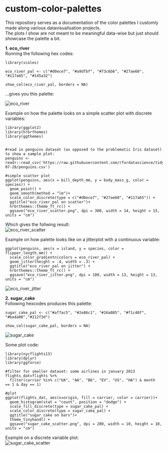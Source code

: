 # custom-color-palettes
This repository serves as a documentation of the color palettes I customly made along various datavisualisation projects. <br/>
The plots I show are not meant to be meaningful data-wise but just should showcase the palette a bit.

**1. eco_river**<br/>
Running the following hex codes:
````
library(scales)

eco_river_pal <- c("#d0ece7", "#a9dfbf", "#73c6b6", "#27ae60", "#117a65", "#145a32")

show_col(eco_river_pal, borders = NA)

````
...gives you this palette:

![eco_river](https://user-images.githubusercontent.com/65813696/90793330-e71ffc80-e30b-11ea-961f-8d0eb15c96e0.png)

Example on how the palette looks on a simple scatter plot with discrete variables:

````
library(ggplot2)
library(hrbrthemes)
library(ggthemes)


#read in penguins dataset (as opposed to the problematic Iris dataset) to show a sample plot:
penguins <- readr::read_csv('https://raw.githubusercontent.com/rfordatascience/tidytuesday/master/data/2020/2020-07-28/penguins.csv')

#simple scatter plot
ggplot(penguins, aes(x = bill_depth_mm, y = body_mass_g, color = species)) +
  geom_point() +
  geom_smooth(method = "lm")+
  scale_color_discrete(type = c("#d0ece7", "#27ae60", "#117a65")) +
  ggtitle("eco_river_pal on scatter")+
  hrbrthemes::theme_ft_rc() +
  ggsave("eco_river_scatter.png", dpi = 300, width = 14, height = 15, units = "cm")
````
Which gives the follwing result:<br/>
![eco_river_scatter](https://user-images.githubusercontent.com/65813696/90796791-0caf0500-e310-11ea-96d2-574b18de7007.png)

Example on how palette looks like on a jitterplot with a continuous variable:
````
ggplot(penguins, aes(x = island, y = species, color = flipper_length_mm)) +
  scale_color_gradientn(colors = eco_river_pal) +
  geom_jitter(height = .4, width = .3) +
  ggtitle("eco_river_pal on jitter") +
  hrbrthemes::theme_ft_rc() +
  ggsave("eco_river_jitter.png", dpi = 100, width = 13, height = 13, units = "cm")

````

![eco_river_jitter](https://user-images.githubusercontent.com/65813696/90797193-9bbc1d00-e310-11ea-9890-ffa84bb7fd00.png)
</br>


**2. sugar_cake** <br/>
Following hexcodes produces this palette:</br>
````
sugar_cake_pal <- c("#af7ac5", "#2e86c1", "#16a085", "#f1c40f", "#ba4a00","#212f3d")

show_col(sugar_cake_pal, borders = NA)
````
![sugar_cake](https://user-images.githubusercontent.com/65813696/90883420-0e2f0a80-e3ae-11ea-9b49-54402723ebcf.png) <br/>

Some plot code:
````
library(nycflights13)
library(dplyr)
library(ggforce)

#filter for smaller dataset: some airlines in january 2013
flights_dat=flights %>%
  filter(carrier %in% c("UA", "AA", "B6", "EV", "US", "HA") & month  == 1 & day == 1)

#plot 
ggplot(flights_dat, aes(x=origin, fill = carrier, color = carrier))+
  geom_histogram(stat = "count", position = "dodge") +
  scale_fill_discrete(type = sugar_cake_pal) +
  scale_color_discrete(type = sugar_cake_pal) +
  ggtitle("sugar_cake on bars")+
  theme_tinyhand() +
  ggsave("sugar_cake_scatter.png", dpi = 200, width = 10, height = 10, units = "cm")
````

Example on a discrete variable plot: <br/>
![sugar_cake_scatter](https://user-images.githubusercontent.com/65813696/90883644-885f8f00-e3ae-11ea-9088-b821d539c765.png)
